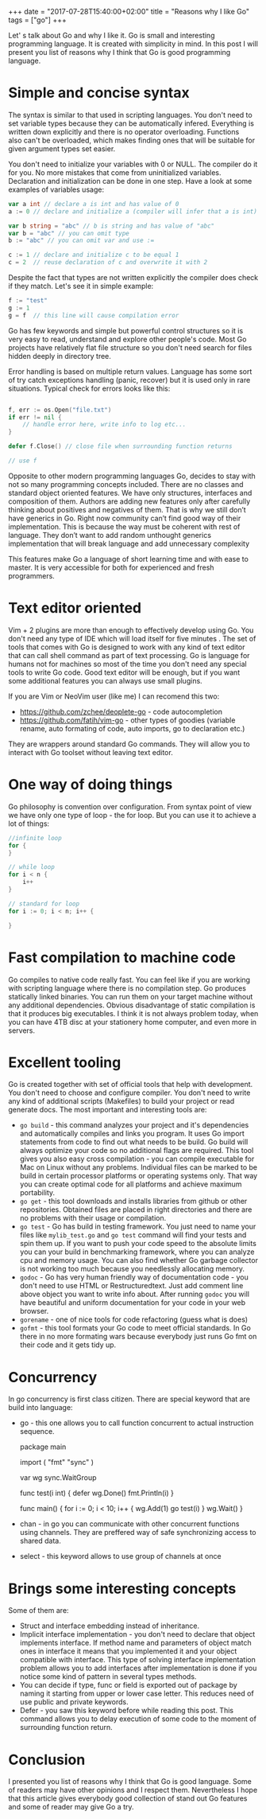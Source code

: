 +++
date = "2017-07-28T15:40:00+02:00"
title = "Reasons why I like Go"
tags = ["go"]
+++

Let' s talk about Go and why I like it. Go is small and interesting programming
language. It is created with simplicity in mind. In this post I will present you
list of reasons why I think that Go is good programming language.

<!--more-->

# Simple and concise syntax

The syntax is similar to that used in scripting languages. You don't need to set
variable types because they can be automatically infered. Everything is written
down explicitly and there is no operator overloading. Functions also can't
be overloaded, which makes finding ones that will be suitable for given argument
types set easier.

You don't need to initialize your variables with 0 or NULL. The compiler do it
for you. No more mistakes that come from uninitialized variables. Declaration
and initialization can be done in one step.
Have a look at some examples of variables usage:

```go
var a int // declare a is int and has value of 0
a := 0 // declare and initialize a (compiler will infer that a is int)

var b string = "abc" // b is string and has value of "abc"
var b = "abc" // you can omit type
b := "abc" // you can omit var and use :=

c := 1 // declare and initialize c to be equal 1
c = 2  // reuse declaration of c and overwrite it with 2
```

Despite the fact that types are not written explicitly the compiler does check
if they match. Let's see it in simple example:

```go
f := "test"
g := 1
g = f  // this line will cause compilation error
```

Go has few keywords and simple but powerful control structures
so it is very easy to read, understand and explore other people's code.
Most Go projects have relatively flat file structure so you don't need search
for files hidden deeply in directory tree.

Error handling is based on multiple return values. Language has some sort of
try catch exceptions handling (panic, recover) but it is used only in rare
situations. Typical check for errors looks like this:

```go

f, err := os.Open("file.txt")
if err != nil {
    // handle error here, write info to log etc...
}

defer f.Close() // close file when surrounding function returns

// use f
```

Opposite to other modern programming languages Go, decides to stay with
not so many programming concepts included.
There are no classes and standard object oriented features. We have
only structures, interfaces and composition of them.
Authors are adding new features only after carefully thinking about positives
and negatives of them. That is why we still don’t have generics in Go.
Right now community can’t find good way of their implementation.
This is because the way must be coherent with rest of language.
They don’t want to add random unthought generics implementation that will break
language and add unnecessary complexity

This features make Go a language of short learning time and with ease to master.
It is very accessible for both for experienced and fresh programmers.

# Text editor oriented
Vim + 2 plugins are more than enough to effectively develop using Go.
You don't need any type of IDE which will load itself for five minutes .
The set of tools that comes with Go is designed to work with any kind
of text editor that can call shell command as part of text
processing. Go is language for humans not for machines so most of the time you
don't need any special tools to write Go code. Good text
editor will be enough, but if you want some additional features you can always
use small plugins.

If you are Vim or NeoVim user (like me) I can recomend this two:

- https://github.com/zchee/deoplete-go - code autocompletion
- https://github.com/fatih/vim-go - other types of goodies (variable rename,
    auto formating of code, auto imports, go to declaration etc.)

They are wrappers around standard Go commands. They will allow you to interact with Go
toolset without leaving text editor.

# One way of doing things
Go philosophy is convention over configuration. From syntax point of view we
have only one type of loop - the for loop. But you can use it to achieve a lot
of things:

```go
//infinite loop
for {
}

// while loop
for i < n {
    i++
}

// standard for loop
for i := 0; i < n; i++ {

}
```

# Fast compilation to machine code
Go compiles to native code really fast. You can feel like if you are working with scripting
language where there is no compilation step. Go produces statically linked
binaries. You can run them on your target machine without any additional
dependencies. Obvious disadvantage of static compilation is that it produces
big executables. I think it is not always problem today,
when you can have 4TB disc at your stationery home computer,
and even more in servers.

# Excellent tooling
Go is created together with set of official tools that help with development.
You don't need to choose and configure compiler.
You don't need to write any kind of additional scripts (Makefiles)
to build your project or read generate docs. The most important and interesting
tools are:

- `go build` - this command analyzes your project and it's dependencies and
    automatically compiles and links you program. It uses Go import statements
    from code to find out what needs to be build.
    Go build will always optimize your code so no additional flags are
    required. This tool gives you also easy cross compilation -
    you can compile executable for Mac on Linux without any problems.
    Individual files can be marked to be build in certain processor platforms
    or operating systems only. That way you can create optimal code for
    all platforms and achieve maximum portability.
- `go get` - this tool downloads and installs libraries from github or other
    repositories. Obtained files are placed in right directories and there are
    no problems with their usage or compilation.
- `go test` - Go has build in testing framework. You just need
    to name your files like `mylib_test.go` and `go test` command will find your
    tests and spin them up. If you want to push your code speed to the absolute limits
    you can your build in benchmarking framework, where you can analyze cpu and
    memory usage. You can also find whether Go garbage collector is not working too
    much because you needlessly allocating memory.
- `godoc` - Go has very human friendly way of documentation code -
    you don't need to use HTML or Restructuredtext. Just add comment line
    above object you want to write info about. After running `godoc`
    you will have beautiful and uniform documentation for your code
    in your web browser.
- `gorename` - one of nice tools for code refactoring (guess what is does)
- `gofmt` - this tool formats your Go code to meet official standards.
    In Go there in no more formating wars because everybody just runs Go fmt on
    their code and it gets tidy up.

# Concurrency
In go concurrency is first class citizen. There are special keyword that are
build into language:
- go - this one allows you to call function concurrent to actual instruction
    sequence.

    package main

    import (
        "fmt"
        "sync"
    )

    var wg sync.WaitGroup

    func test(i int) {
        defer wg.Done()
        fmt.Println(i)
    }

    func main() {
        for i := 0; i < 10; i++ {
            wg.Add(1)
            go test(i)
        }
        wg.Wait()
    }
- chan - in go you can communicate with other concurrent functions using
    channels. They are preffered way of safe synchronizing access to shared data.
- select - this keyword allows to use group of channels at once

# Brings some interesting concepts
Some of them are:

- Struct and interface embedding instead of inheritance.
- Implicit interface implementation - you don't need to declare
    that object implements interface. If method name and parameters of object match ones in interface
    it means that you implemented it and your object compatible with interface.
    This type of solving interface implementation problem allows
    you to add interfaces after implementation
    is done if you notice some kind of pattern in several types methods.
- You can decide if type, func or field is exported out of package by naming it
    starting from upper or lower case letter. This reduces need of use public
    and private keywords.
- Defer - you saw this keyword before while reading this post. This command
    allows you to delay execution of some code to the moment of surrounding
    function return.

# Conclusion
I presented you list of reasons why I think that Go is good language. Some of
readers may have other opinions and I respect them. Nevertheless I hope that
this article gives everybody good collection of stand out Go features and some
of reader may give Go a try.

